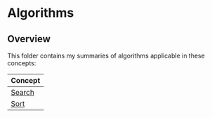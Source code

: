 # Algorithms

## Overview
This folder contains my summaries of algorithms applicable in these concepts:

| Concept                                                                   |
|---------------------------------------------------------------------------|
| [Search](https://github.com/shumarb/learning/tree/main/algorithms/search) |
| [Sort](https://github.com/shumarb/learning/tree/main/algorithms/sort)     |
